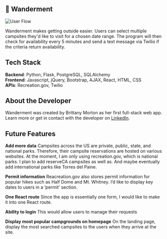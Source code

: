 ## 🍁 Wanderment 
![User Flow](/campsite-checker/static/wanderment.gif)


Wanderment makes getting outside easier. Users can select multiple campsites they'd like to visit for a chosen date range. The program will then check for availability every 5 minutes and send a text message via Twilio if the criteria return availability.

## Tech Stack
__Backend__: Python, Flask, PostgreSQL, SQLAlchemy <br/>
__Frontend__: Javascript, jQuery, Bootstrap, AJAX, React, HTML, CSS <br/>
__APIs__: Recreation.gov, Twilio <br/>
 
 
## About the Developer
Wanderment was created by Brittany Morton as her first full-stack web app. Learn more or get in contact with the developer on [LinkedIn](http://www.linkedin.com/in/brittany-morton).


## Future Features
 
__Add more data__ Campsites across the US are private, public, state, and national parks. Therefore, their campsite reservations are hosted on various websites. At the moment, I am only using recreation.gov, which is national parks. I plan to add reserveCA campsites as well as. And maybe eventually add international parks like Torres del Paine. 
 
__Permit information__ Reacreation.gov also stores permit information for popular hikes such as Half Dome and Mt. Whitney.  I’d like to display key dates to users in a ‘permit’ section.

__One React route__ Since the app is essentially one form, I would like to make it into one React route.
 
__Ability to login__ This would allow users to manage their requests
  
__Display most popular campgrounds on homepage__ On the landing page, display the most searched campsites to the users when they arrive at the site.

